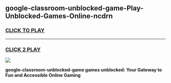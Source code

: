 
## google-classroom-unblocked-game-Play-Unblocked-Games-Online-ncdrn
<h3>
<a href="https://premium76.site?title=google-classroom-unblocked-game&ref=24A">CLICK TO PLAY</a></h3>
<hr>

<h3>
<a href="https://premium76.site?title=google-classroom-unblocked-game&ref=24A">CLICK 2 PLAY</a>
  
</h3>

<a href="https://premium76.site?title=google-classroom-unblocked-game&ref=24A"><img src="https://clearcache.store/games.png"></a>


**google-classroom-unblocked-game games unblocked: Your Gateway to Fun and Accessible Online Gaming**
